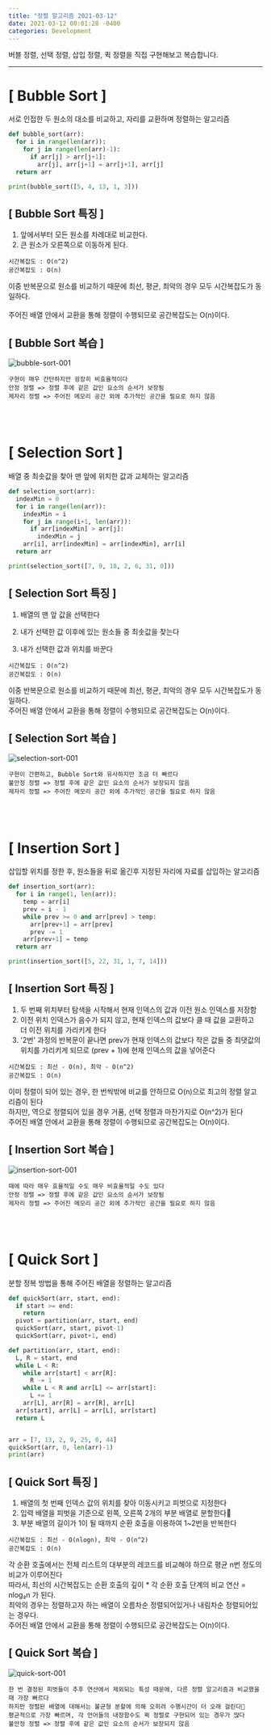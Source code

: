 ```yaml
---
title: "정렬 알고리즘 2021-03-12"
date: 2021-03-12 00:01:28 -0400
categories: Development
---
```


버블 정렬, 선택 정렬, 삽입 정렬, 퀵 정렬을 직접 구현해보고 복습합니다.
<hr/>

# [ Bubble Sort ]
서로 인접한 두 원소의 대소를 비교하고, 자리를 교환하며 정렬하는 알고리즘

```python
def bubble_sort(arr):
  for i in range(len(arr)):
    for j in range(len(arr)-1):
      if arr[j] > arr[j+1]:
        arr[j], arr[j+1] = arr[j+1], arr[j]
  return arr

print(bubble_sort([5, 4, 13, 1, 3])) 
```

## [ Bubble Sort 특징 ]
1. 앞에서부터 모든 원소를 차례대로 비교한다.
2. 큰 원소가 오른쪽으로 이동하게 된다.

```
시간복잡도 : O(n^2)
공간복잡도 : O(n)
```

이중 반복문으로 원소를 비교하기 때문에 최선, 평균, 최악의 경우 모두 시간복잡도가 동일하다. <br><br>
주어진 배열 안에서 교환을 통해 정렬이 수행되므로 공간복잡도는 O(n)이다.

## [ Bubble Sort 복습 ]
![bubble-sort-001](https://user-images.githubusercontent.com/52072077/110873489-344dd500-8315-11eb-9b27-47551806d814.gif)

```
구현이 매우 간단하지만 굉장히 비효율적이다
안정 정렬 => 정렬 후에 같은 값인 요소의 순서가 보장됨
제자리 정렬 => 주어진 메모리 공간 외에 추가적인 공간을 필요로 하지 않음
```
<br><br>

# [ Selection Sort ]
배열 중 최솟값을 찾아 맨 앞에 위치한 값과 교체하는 알고리즘

```python
def selection_sort(arr):
  indexMin = 0
  for i in range(len(arr)):
    indexMin = i
    for j in range(i+1, len(arr)):
      if arr[indexMin] > arr[j]:
        indexMin = j
    arr[i], arr[indexMin] = arr[indexMin], arr[i]
  return arr

print(selection_sort([7, 9, 18, 2, 6, 31, 0]))
```

## [ Selection Sort 특징 ]
1. 배열의 맨 앞 값을 선택한다

2. 내가 선택한 값 이후에 있는 원소들 중 최솟값을 찾는다

3. 내가 선택한 값과 위치를 바꾼다

```
시간복잡도 : O(n^2)
공간복잡도 : O(n)
```

이중 반복문으로 원소를 비교하기 때문에 최선, 평균, 최악의 경우 모두 시간복잡도가 동일하다. <br>
주어진 배열 안에서 교환을 통해 정렬이 수행되므로 공간복잡도는 O(n)이다.

## [ Selection Sort 복습 ]
![selection-sort-001](https://user-images.githubusercontent.com/52072077/110880004-47ff3880-8321-11eb-9f62-40699fa2c3ba.gif)

```
구현이 간편하고, Bubble Sort와 유사하지만 조금 더 빠르다
불안정 정렬 => 정렬 후에 같은 값인 요소의 순서가 보장되지 않음
제자리 정렬 => 주어진 메모리 공간 외에 추가적인 공간을 필요로 하지 않음
```
<br><br>

# [ Insertion Sort ]
삽입할 위치를 정한 후, 원소들을 뒤로 옮긴후 지정된 자리에 자료를 삽입하는 알고리즘

```python
def insertion_sort(arr):
  for i in range(1, len(arr)):
    temp = arr[i]
    prev = i - 1
    while prev >= 0 and arr[prev] > temp:
      arr[prev+1] = arr[prev]
      prev -= 1
    arr[prev+1] = temp
  return arr

print(insertion_sort([5, 22, 31, 1, 7, 14]))
```

## [ Insertion Sort 특징 ]
1. 두 번째 위치부터 탐색을 시작해서 현재 인덱스의 값과 이전 원소 인덱스를 저장함
2. 이전 위치 인덱스가 음수가 되지 않고, 현재 인덱스의 값보다 클 때 값을 교환하고 더 이전 위치를 가리키게 한다
3. '2번' 과정의 반복문이 끝나면 prev가 현재 인덱스의 값보다 작은 값들 중 최댓값의 위치를 가리키게 되므로 (prev + 1)에 현재 인덱스의 값을 넣어준다

```
시간복잡도 : 최선 - O(n), 최악 - O(n^2)
공간복잡도 : O(n)
```

이미 정렬이 되어 있는 경우, 한 번씩밖에 비교를 안하므로 O(n)으로 최고의 정렬 알고리즘이 된다<br>
하지만, 역으로 정렬되어 있을 경우 거품, 선택 정렬과 마찬가지로 O(n^2)가 된다<br>
주어진 배열 안에서 교환을 통해 정렬이 수행되므로 공간복잡도는 O(n)이다.

## [ Insertion Sort 복습 ]
![insertion-sort-001](https://user-images.githubusercontent.com/52072077/110882091-c3161e00-8324-11eb-81e4-23a8a584e432.gif)

```
때에 따라 매우 효율적일 수도 매우 비효율적일 수도 있다
안정 정렬 => 정렬 후에 같은 값인 요소의 순서가 보장됨
제자리 정렬 => 주어진 메모리 공간 외에 추가적인 공간을 필요로 하지 않음
```
<br><br>

# [ Quick Sort ]
분할 정복 방법을 통해 주어진 배열을 정렬하는 알고리즘

```python
def quickSort(arr, start, end):
  if start >= end:
    return
  pivot = partition(arr, start, end)
  quickSort(arr, start, pivot-1)
  quickSort(arr, pivot+1, end)

def partition(arr, start, end):
  L, R = start, end
  while L < R:
    while arr[start] < arr[R]:
      R -= 1
    while L < R and arr[L] <= arr[start]:
      L += 1
    arr[L], arr[R] = arr[R], arr[L]
  arr[start], arr[L] = arr[L], arr[start]
  return L


arr = [7, 13, 2, 9, 25, 0, 44]
quickSort(arr, 0, len(arr)-1)
print(arr)
```

## [ Quick Sort 특징 ]
1. 배열의 첫 번째 인덱스 값의 위치를 찾아 이동시키고 피벗으로 지정한다
2. 입력 배열을 피벗을 기준으로 왼쪽, 오른쪽 2개의 부분 배열로 분할한다
3. 부분 배열의 길이가 1이 될 때까지 순환 호출을 이용하여 1~2번을 반복한다

```
시간복잡도 : 최선 - O(nlogn), 최악 - O(n^2)
공간복잡도 : O(n)
```

각 순환 호출에서는 전체 리스트의 대부분의 레코드를 비교해야 하므로 평균 n번 정도의 비교가 이루어진다<br>
따라서, 최선의 시간복잡도는 순환 호출의 깊이 * 각 순환 호출 단계의 비교 연산 = nlog₂n 가 된다.<br>
최악의 경우는 정렬하고자 하는 배열이 오름차순 정렬되어있거나 내림차순 정렬되어있는 경우다.<br>
주어진 배열 안에서 교환을 통해 정렬이 수행되므로 공간복잡도는 O(n)이다.

## [ Quick Sort 복습 ]
![quick-sort-001](https://user-images.githubusercontent.com/52072077/110882211-f193f900-8324-11eb-8013-65c56bc49fa1.gif)

```
한 번 결정된 피벗들이 추후 연산에서 제외되는 특성 때문에, 다른 정렬 알고리즘과 비교했을 때 가장 빠르다
하지만 정렬된 배열에 대해서는 불균형 분할에 의해 오히려 수행시간이 더 오래 걸린다
평균적으로 가장 빠르며, 각 언어들의 내장함수도 퀵 정렬로 구현되어 있는 경우가 많다
불안정 정렬 => 정렬 후에 같은 값인 요소의 순서가 보장되지 않음
```